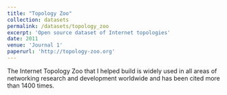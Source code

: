 ```yaml
---
title: "Topology Zoo"
collection: datasets
permalink: /datasets/topology_zoo
excerpt: 'Open source dataset of Internet topologies' 
date: 2011
venue: 'Journal 1'
paperurl: 'http://topology-zoo.org'
---
```


The Internet Topology Zoo that I helped build  is widely used in all areas of networking research and development worldwide and has been cited  more than 1400 times.

